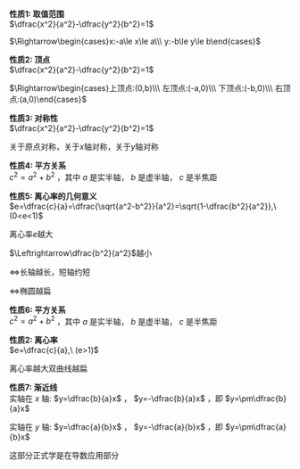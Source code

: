 **性质1: 取值范围**  
$\dfrac{x^2}{a^2}-\dfrac{y^2}{b^2}=1$

$\Rightarrow\begin{cases}x:-a\le x\le a\\\ y:-b\le y\le b\end{cases}$

**性质2: 顶点**  
$\dfrac{x^2}{a^2}-\dfrac{y^2}{b^2}=1$

$\Rightarrow\begin{cases}上顶点:(0,b)\\\ 左顶点:(-a,0)\\\ 下顶点:(-b,0)\\\ 右顶点:(a,0)\end{cases}$

**性质3: 对称性**  
$\dfrac{x^2}{a^2}-\dfrac{y^2}{b^2}=1$

关于原点对称，关于$x$轴对称，关于$y$轴对称

**性质4: 平方关系**  
$c^2=a^2+b^2$ ，其中 $a$ 是实半轴， $b$ 是虚半轴， $c$ 是半焦距

**性质5: 离心率的几何意义**  
$e=\dfrac{c}{a}=\dfrac{\sqrt{a^2-b^2}}{a^2}=\sqrt{1-\dfrac{b^2}{a^2}},\ (0<e<1)$

离心率$e$越大

$\Leftrightarrow\dfrac{b^2}{a^2}$越小

$\Leftrightarrow$长轴越长，短轴约短

$\Leftrightarrow$椭圆越扁

**性质6: 平方关系**  
$c^2=a^2+b^2$ ，其中 $a$ 是实半轴， $b$ 是虚半轴， $c$ 是半焦距  

**性质2: 离心率**  
$e=\dfrac{c}{a},\ (e>1)$  

离心率越大双曲线越扁  

**性质7: 渐近线**  
实轴在 $x$ 轴: $y=\dfrac{b}{a}x$ ， $y=-\dfrac{b}{a}x$ ，即 $y=\pm\dfrac{b}{a}x$  

实轴在 $y$ 轴: $y=\dfrac{a}{b}x$ ， $y=-\dfrac{a}{b}x$ ，即 $y=\pm\dfrac{a}{b}x$  

这部分正式学是在导数应用部分  

